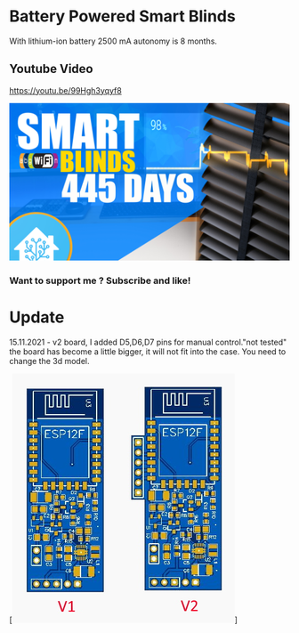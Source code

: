 # Battery Powered Smart Blinds
 
With lithium-ion battery 2500 mA autonomy is 8 months.
 

 
## Youtube Video

https://youtu.be/99Hgh3yqyf8

[![SmartBlinds](https://raw.githubusercontent.com/PricelessToolkit/SmartBlinds/main/IMG/SmartBlinds.jpg)](https://youtu.be/99Hgh3yqyf8)


### Want to support me ? Subscribe and like!

# Update

15.11.2021 - v2 board, I added D5,D6,D7 pins for manual control."not tested" 
the board has become a little bigger, it will not fit into the case. You need to change the 3d model.

[![SmartBlinds](https://raw.githubusercontent.com/PricelessToolkit/SmartBlinds/main/IMG/vs.jpg)]
